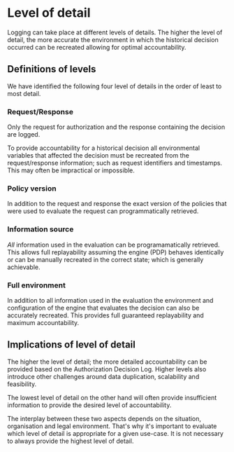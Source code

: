 # Level of detail

Logging can take place at different levels of details. The higher the level of detail, the more accurate the environment in which the historical decision occurred can be recreated allowing for optimal accountability.

## Definitions of levels

We have identified the following four level of details in the order of least to most detail.

### Request/Response

Only the request for authorization and the response containing the decision are logged. 

To provide accountability for a historical decision all environmental variables that affected the decision must be recreated from the request/response information; such as request identifiers and timestamps. This may often be impractical or impossible.

### Policy version

In addition to the request and response the exact version of the policies that were used to evaluate the request can programmatically retrieved. 

### Information source

*All* information used in the evaluation can be programamatically retrieved. This allows full replayability assuming the engine (PDP) behaves identically or can be manually recreated in the correct state; which is generally achievable. 

### Full environment 

In addition to all information used in the evaluation the environment and configuration of the engine that evaluates the decision can also be accurately recreated. This provides full guaranteed replayability and maximum accountability.

## Implications of level of detail

The higher the level of detail; the more detailed accountability can be provided based on the Authorization Decision Log. Higher levels also introduce other challenges around data duplication, scalability and feasibility. 

The lowest level of detail on the other hand will often provide insufficient information to provide the desired level of accountability. 

The interplay between these two aspects depends on the situation, organisation and legal environment. That's why it's important to evaluate which level of detail is appropriate for a given use-case. It is not necessary to always provide the highest level of detail.
